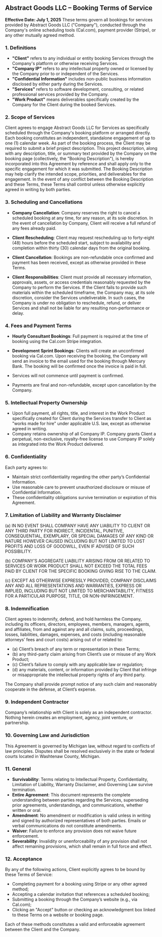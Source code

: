 ## Abstract Goods LLC – Booking Terms of Service

**Effective Date: July 1, 2025**
These terms govern all bookings for services provided by Abstract Goods LLC ("Company"), conducted through the Company's online scheduling tools (Cal.com), payment provider (Stripe), or any other mutually agreed method.

### 1. Definitions

- **"Client"** refers to any individual or entity booking Services through the Company's platform or otherwise receiving Services.
- **"Company IP"** refers to any intellectual property owned or licensed by the Company prior to or independent of the Services.
- **"Confidential Information"** includes non-public business information disclosed by either party during the Services.
- **"Services"** refers to software development, consulting, or related professional services provided by the Company.
- **"Work Product"** means deliverables specifically created by the Company for the Client during the booked Services.

### 2. Scope of Services

Client agrees to engage Abstract Goods LLC for Services as specifically scheduled through the Company's booking platform or arranged directly. Each booking constitutes an independent, standalone engagement of up to one (1) calendar week. As part of the booking process, the Client may be required to submit a brief project description. This project description, along with any description, title, or summary text provided by the Company on the booking page (collectively, the "Booking Description"), is hereby incorporated into this Agreement by reference and shall apply only to the specific engagement for which it was submitted. The Booking Description may help clarify the intended scope, priorities, and deliverables for the engagement. In the event of any conflict between the Booking Description and these Terms, these Terms shall control unless otherwise explicitly agreed in writing by both parties.

### 3. Scheduling and Cancellations

- **Company Cancellation**: Company reserves the right to cancel a scheduled booking at any time, for any reason, at its sole discretion. In the event of cancellation by Company, Client will receive a full refund of any fees already paid.

- **Client Rescheduling**: Client may request rescheduling up to forty-eight (48) hours before the scheduled start, subject to availability and completion within thirty (30) calendar days from the original booking.

- **Client Cancellation**: Bookings are non-refundable once confirmed and payment has been received, except as otherwise provided in these Terms.

- **Client Responsibilities**: Client must provide all necessary information, approvals, assets, or access credentials reasonably requested by the Company to perform the Services. If the Client fails to provide such materials within the scheduled timeframe, the Company may, at its sole discretion, consider the Services undeliverable. In such cases, the Company is under no obligation to reschedule, refund, or deliver Services and shall not be liable for any resulting non-performance or delay.

### 4. Fees and Payment Terms

- **Hourly Consultant Bookings**: Full payment is required at the time of booking using the Cal.com Stripe integration.

- **Development Sprint Bookings**: Clients will create an unconfirmed booking via Cal.com. Upon receiving the booking, the Company will send an invoice to the email used for the booking through Mercury Bank. The booking will be confirmed once the invoice is paid in full.

- Services will not commence until payment is confirmed.

- Payments are final and non-refundable, except upon cancellation by the Company.

### 5. Intellectual Property Ownership

- Upon full payment, all rights, title, and interest in the Work Product specifically created for Client during the Services transfer to Client as "works made for hire" under applicable U.S. law, except as otherwise agreed in writing.
- Company retains ownership of all Company IP. Company grants Client a perpetual, non-exclusive, royalty-free license to use Company IP solely as integrated into the Work Product delivered.

### 6. Confidentiality

Each party agrees to:

- Maintain strict confidentiality regarding the other party’s Confidential Information.
- Use reasonable care to prevent unauthorized disclosure or misuse of Confidential Information.
- These confidentiality obligations survive termination or expiration of this Agreement.

### 7. Limitation of Liability and Warranty Disclaimer

(a) IN NO EVENT SHALL COMPANY HAVE ANY LIABILITY TO CLIENT OR ANY THIRD PARTY FOR INDIRECT, INCIDENTAL, PUNITIVE, CONSEQUENTIAL, EXEMPLARY, OR SPECIAL DAMAGES OF ANY KIND OR NATURE HOWEVER CAUSED INCLUDING BUT NOT LIMITED TO LOST PROFITS AND LOSS OF GOODWILL, EVEN IF ADVISED OF SUCH POSSIBILITY.

(b) COMPANY’S AGGREGATE LIABILITY ARISING FROM OR RELATED TO SERVICES OR WORK PRODUCT SHALL NOT EXCEED THE TOTAL FEES PAID BY CLIENT FOR THE SPECIFIC BOOKING GIVING RISE TO THE CLAIM.

(c) EXCEPT AS OTHERWISE EXPRESSLY PROVIDED, COMPANY DISCLAIMS ANY AND ALL REPRESENTATIONS AND WARRANTIES, EXPRESS OR IMPLIED, INCLUDING BUT NOT LIMITED TO MERCHANTABILITY, FITNESS FOR A PARTICULAR PURPOSE, TITLE, OR NON-INFRINGEMENT.

### 8. Indemnification

Client agrees to indemnify, defend, and hold harmless the Company, including its officers, directors, employees, members, managers, agents, and affiliates, from and against any and all claims, suits, proceedings, losses, liabilities, damages, expenses, and costs (including reasonable attorneys’ fees and court costs) arising out of or related to:

- (a) Client’s breach of any term or representation in these Terms;
- (b) any third-party claim arising from Client’s use or misuse of any Work Product;
- (c) Client’s failure to comply with any applicable law or regulation;
- (d) any materials, content, or information provided by Client that infringe or misappropriate the intellectual property rights of any third party.

The Company shall provide prompt notice of any such claim and reasonably cooperate in the defense, at Client’s expense.

### 9. Independent Contractor

Company’s relationship with Client is solely as an independent contractor. Nothing herein creates an employment, agency, joint venture, or partnership.

### 10. Governing Law and Jurisdiction

This Agreement is governed by Michigan law, without regard to conflicts of law principles. Disputes shall be resolved exclusively in the state or federal courts located in Washtenaw County, Michigan.

### 11. General

- **Survivability**: Terms relating to Intellectual Property, Confidentiality, Limitation of Liability, Warranty Disclaimer, and Governing Law survive termination.
- **Entire Agreement**: This document represents the complete understanding between parties regarding the Services, superseding prior agreements, understandings, and communications, whether written or oral.
- **Amendment**: No amendment or modification is valid unless in writing and signed by authorized representatives of both parties. Emails or verbal communications do not constitute amendments.
- **Waiver**: Failure to enforce any provision does not waive future enforcement.
- **Severability**: Invalidity or unenforceability of any provision shall not affect remaining provisions, which shall remain in full force and effect.

### 12. Acceptance

By any of the following actions, Client explicitly agrees to be bound by these Terms of Service:

- Completing payment for a booking using Stripe or any other agreed method;
- Accepting a calendar invitation that references a scheduled booking;
- Submitting a booking through the Company’s website (e.g., via Cal.com);
- Clicking an "Accept" button or checking an acknowledgment box linked to these Terms on a website or booking page.

Each of these methods constitutes a valid and enforceable agreement between the Client and the Company.
